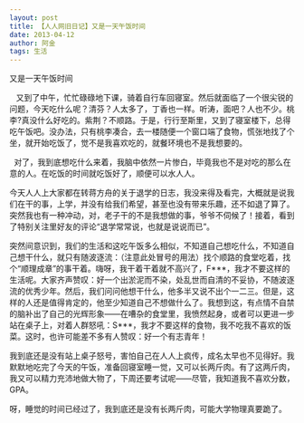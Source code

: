 ```yaml
---
layout: post
title: 【人人网旧日记】又是一天午饭时间
date: 2013-04-12
author: 阿金
tags: 生活
---
```


又是一天午饭时间

   又到了中午，忙忙碌碌地下课，骑着自行车回寝室。然后就面临了一个很尖锐的问题，今天吃什么呢？清芬？人太多了，丁香也一样。听涛，面吧？人也不少。桃李?真没什么好吃的。紫荆？不顺路。于是，行行至斯里，又到了寝室楼下，总得吃午饭吧。没办法，只有桃李凑合，去一楼随便一个窗口端了食物，慌张地找了个坐，就开始吃饭了，觉不是我喜欢吃的，就餐环境也不是我想要的。

  对了，我到底想吃什么来着，我脑中依然一片惨白，毕竟我也不是对吃的那么在意的人。在吃饭的时间就吃饭好了，顺便可以水人人。

今天人人上大家都在转蒋方舟的关于退学的日志，我没来得及看完，大概就是说我们在干的事，上学，并没有给我们希望，甚至也没有带来乐趣，还不如退了算了。突然我也有一种冲动，对，老子干的不是我想做的事，爷爷不伺候了！接着，看到了特别关注里好友的评论“退学常常说，也就是说说而已”。

突然间意识到，我们的生活和这吃午饭多么相似，不知道自己想吃什么，不知道自己想干什么，就只有随波逐流：（注意此处冒号的用法）找个顺路的食堂吃着，找个“顺理成章”的事干着。嗨呀，我干着干着就不高兴了，F***，我才不要这样的生活呢。大家齐声赞叹：好一个出淤泥而不染，处乱世而自清的不妥协，不随波逐流的优秀少年。然后，我们问问他想干什么，他多半又说不出个一二三。但是，这样的人还是值得肯定的，他至少知道自己不想做什么了。我想到这，有点情不自禁的脑补出了自己的光辉形象——在嘈杂的食堂里，我愤然起身，或者可以更进一步站在桌子上，对着人群怒吼：S***，我才不要这样的食物，我不吃我不喜欢的饭菜。这时，也许可能差不多有人赞叹：好一个有志青年！

我到底还是没有站上桌子怒号，害怕自己在人人上疯传，成名太早也不见得好。我默默地吃完了今天的午饭，准备回寝室睡一觉，又可以长两斤肉。有了这两斤肉，我又可以精力充沛地做大物了，下周还要考试呢——尽管，我知道我不喜欢分数，GPA。

呀，睡觉的时间已经过了，我到底还是没有长两斤肉，可能大学物理真要跪了。
